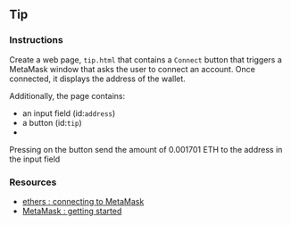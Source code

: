 ## Tip

### Instructions

Create a web page, `tip.html` that contains a `Connect` button that triggers a MetaMask window that asks the user to connect an account. Once connected, it displays the address of the wallet.

Additionally, the page contains:
- an input field (id:`address`) 
- a button (id:`tip`)
- 
Pressing on the button send the amount of 0.001701 ETH to the address in the input field

### Resources
- [ethers : connecting to MetaMask](https://docs.ethers.io/v5/getting-started/#getting-started--connecting)
- [MetaMask : getting started ](https://docs.metamask.io/guide/getting-started.html)

